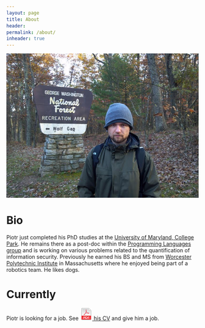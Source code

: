 ```yaml
---
layout: page
title: About
header:
permalink: /about/
inheader: true
---
```


![Piotr (Peter) Mardziel](/images/wolf_gap1.jpg)

# Bio

Piotr just completed his PhD studies at the [University of Maryland,
College Park](http://www.umd.edu). He remains there as a post-doc
within the [Programming Languages
group](http://www.cs.umd.edu/projects/PL/) and is working on various
problems related to the quantification of information security.
Previously he earned his BS and MS from [Worcester Polytechnic
Institute](http://www.wpi.edu) in Massachusetts where he enjoyed being
part of a robotics team. He likes dogs.

# Currently

Piotr is looking for a job. See [<img class="mediumicon"
src="/images/icon_pdf.png"/> his CV](/docs/mardziel15cvtechnical.pdf)
and give him a job.